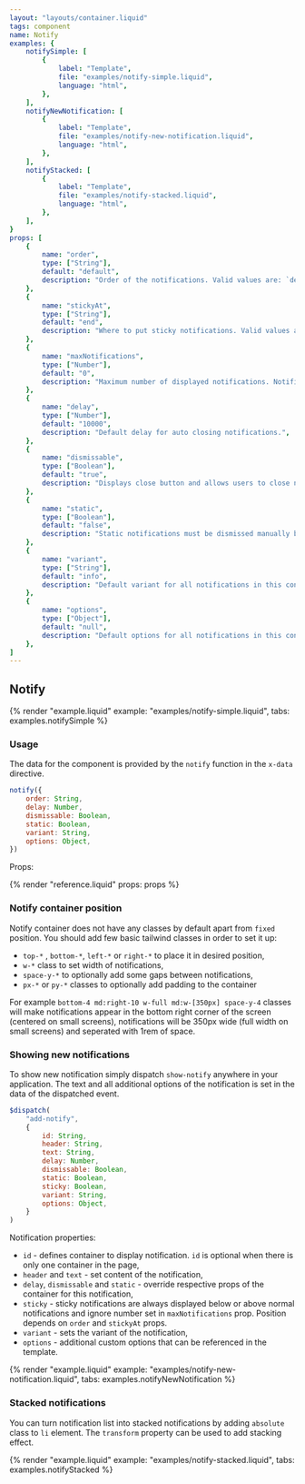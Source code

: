 ```yaml
---
layout: "layouts/container.liquid"
tags: component
name: Notify
examples: {
    notifySimple: [
        {
            label: "Template",
            file: "examples/notify-simple.liquid",
            language: "html",
        },
    ],
    notifyNewNotification: [
        {
            label: "Template",
            file: "examples/notify-new-notification.liquid",
            language: "html",
        },
    ],
    notifyStacked: [
        {
            label: "Template",
            file: "examples/notify-stacked.liquid",
            language: "html",
        },
    ],
}
props: [
    {
        name: "order",
        type: ["String"],
        default: "default",
        description: "Order of the notifications. Valid values are: `default` or `reversed`.",
    },
    {
        name: "stickyAt",
        type: ["String"],
        default: "end",
        description: "Where to put sticky notifications. Valid values are: `start` for the start of the notification array or `end` for the end for the notification array.",
    },
    {
        name: "maxNotifications",
        type: ["Number"],
        default: "0",
        description: "Maximum number of displayed notifications. Notification above this number will be buffered.",
    },
    {
        name: "delay",
        type: ["Number"],
        default: "10000",
        description: "Default delay for auto closing notifications.",
    },
    {
        name: "dismissable",
        type: ["Boolean"],
        default: "true",
        description: "Displays close button and allows users to close notifications.",
    },
    {
        name: "static",
        type: ["Boolean"],
        default: "false",
        description: "Static notifications must be dismissed manually by the user.",
    },
    {
        name: "variant",
        type: ["String"],
        default: "info",
        description: "Default variant for all notifications in this container.",
    },
    {
        name: "options",
        type: ["Object"],
        default: "null",
        description: "Default options for all notifications in this container.",
    },
]
---
```

## Notify

{% render "example.liquid" example: "examples/notify-simple.liquid", tabs: examples.notifySimple %}

### Usage

The data for the component is provided by the `notify` function in the `x-data` directive.

```javascript
notify({
    order: String,
    delay: Number,
    dismissable: Boolean,
    static: Boolean,
    variant: String,
    options: Object,
})
```
Props:

{% render "reference.liquid" props: props %}

### Notify container position

Notify container does not have any classes by default apart from `fixed` position. You should add few basic tailwind classes in order to set it up:

- `top-*` , `bottom-*`, `left-*` or `right-*` to place it in desired position,
- `w-*` class to set width of notifications,
- `space-y-*` to optionally add some gaps between notifications,
- `px-*` or `py-*` classes to optionally add padding to the container

For example `bottom-4 md:right-10 w-full md:w-[350px] space-y-4` classes will make notifications appear in the bottom right corner of the screen (centered on small screens), notifications will be 350px wide (full width on small screens) and seperated with 1rem of space. 

### Showing new notifications

To show new notification simply dispatch `show-notify` anywhere in your application. The text and all additional options of the notification is set in the data of the dispatched event.

```javascript
$dispatch(
    "add-notify",
    {
        id: String,
        header: String,
        text: String,
        delay: Number,
        dismissable: Boolean,
        static: Boolean,
        sticky: Boolean,
        variant: String,
        options: Object,
    }
)
```
Notification properties:

- `id` - defines container to display notification. `id` is optional when there is only one container in the page,
- `header` and `text` - set content of the notification,
- `delay`, `dismissable` and `static` - override respective props of the container for this notification,
- `sticky` - sticky notifications are always displayed below or above normal notifications and ignore number set in `maxNotifications` prop. Position depends on `order` and `stickyAt` props.
- `variant` - sets the variant of the notification,
- `options` - additional custom options that can be referenced in the template.

{% render "example.liquid" example: "examples/notify-new-notification.liquid", tabs: examples.notifyNewNotification %}

### Stacked notifications

You can turn notification list into stacked notifications by adding `absolute` class to `li` element. The `transform` property can be used to add stacking effect.

{% render "example.liquid" example: "examples/notify-stacked.liquid", tabs: examples.notifyStacked %}

